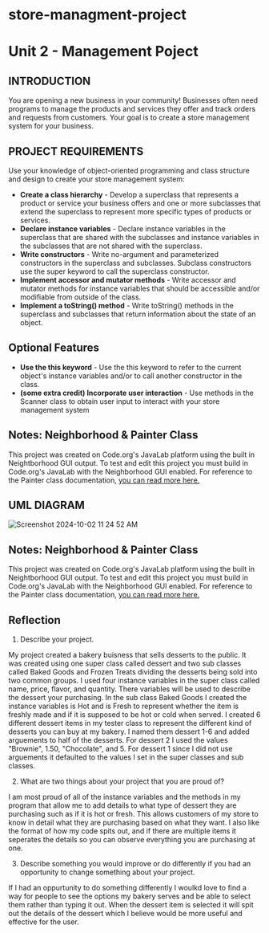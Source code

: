 # store-managment-project
# Unit 2 - Management Poject

## INTRODUCTION

You are opening a new business in your community! Businesses often need programs to manage the products and services they offer and track orders and requests from customers. Your goal is to create a store management system for your business.

## PROJECT REQUIREMENTS

Use your knowledge of object-oriented programming and class structure and design to create your store management system:
- **Create a class hierarchy** - Develop a superclass that represents a product or service your business offers and one or more subclasses that extend the superclass to represent more specific types of products or services.
- **Declare instance variables** - Declare instance variables in the superclass that are shared with the subclasses and instance variables in the subclasses that are not shared with the superclass.
- **Write constructors** - Write no-argument and parameterized constructors in the superclass and subclasses. Subclass constructors use the super keyword to call the superclass constructor.
- **Implement accessor and mutator methods** - Write accessor and mutator methods for instance variables that should be accessible and/or modifiable from outside of the class.
- **Implement a toString() method** - Write toString() methods in the superclass and subclasses that return information about the state of an object.
## Optional Features
- **Use the this keyword**  - Use the this keyword to refer to the current object's instance variables and/or to call another constructor in the class.
- **(some extra credit) Incorporate user interaction** - Use methods in the Scanner class to obtain user input to interact with your store management system

## Notes: Neighborhood & Painter Class

This project was created on Code.org's JavaLab platform using the built in Neightborhood GUI output. To test and edit this project you must build in Code.org's JavaLab with the Neighborhood GUI enabled. For reference to the Painter class documentation, [you can read more here.](https://studio.code.org/docs/ide/javalab/classes/Painter)

## UML DIAGRAM 

![Screenshot 2024-10-02 11 24 52 AM](https://github.com/user-attachments/assets/a2706f0e-5ce1-4260-a067-14ae6747e6d5)

## Notes: Neighborhood & Painter Class

This project was created on Code.org's JavaLab platform using the built in Neightborhood GUI output. To test and edit this project you must build in Code.org's JavaLab with the Neighborhood GUI enabled. For reference to the Painter class documentation, [you can read more here.](https://studio.code.org/docs/ide/javalab/classes/Painter)

## Reflection

1. Describe your project.

My project created a bakery buisness that sells desserts to the public. It was created using one super class called dessert and two sub classes called Baked Goods and Frozen Treats dividing the desserts being sold into two common groups. I used four instance variables in the super class called name, price, flavor, and quantity. There variables will be used to describe the dessert your purchasing. In the sub class Baked Goods I created the instance variables is Hot and is Fresh to represent whether the item is freshly made and if it is supposed to be hot or cold when served. I created 6 different dessert items in my tester class to represent the different kind of desserts you can buy at my bakery. I named them dessert 1-6 and added arguements to half of the desserts. For dessert 2 I used the values "Brownie", 1.50, "Chocolate", and 5. For dessert 1 since I did not use arguements it defaulted to the values I set in the super classes and sub classes.

2. What are two things about your project that you are proud of?

I am most proud of all of the instance variables and the methods in my program that allow me to add details to what type of dessert they are purchasing such as if it is hot or fresh. This allows customers of my store to know in detail what they are purchasing based on what they want. I also like the format of how my code spits out, and if there are multiple items it seperates the details so you can observe everything you are purchasing at one.

3. Describe something you would improve or do differently if you had an opportunity to change something about your project.

If I had an oppurtunity to do something differently I woulkd love to find a way for people to see the options my bakery serves and be able to select them rather than typing it out. When the dessert item is selected it will spit out the details of the dessert which I believe would be more useful and effective for the user.

